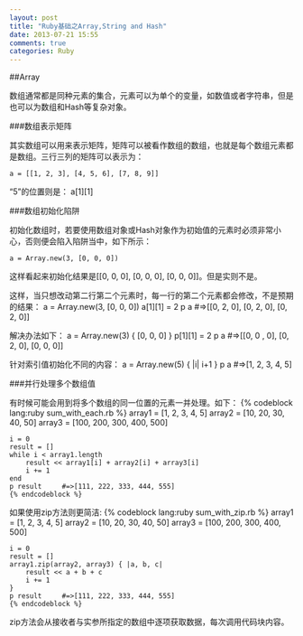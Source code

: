 ```yaml
---
layout: post
title: "Ruby基础之Array,String and Hash"
date: 2013-07-21 15:55
comments: true
categories: Ruby
---
```

##Array

数组通常都是同种元素的集合，元素可以为单个的变量，如数值或者字符串，但是也可以为数组和Hash等复杂对象。   

###数组表示矩阵

其实数组可以用来表示矩阵，矩阵可以被看作数组的数组，也就是每个数组元素都是数组。三行三列的矩阵可以表示为：

    a = [[1, 2, 3], [4, 5, 6], [7, 8, 9]]
“5”的位置则是：
    a[1][1]

###数组初始化陷阱

初始化数组时，若要使用数组对象或Hash对象作为初始值的元素时必须非常小心，否则便会陷入陷阱当中，如下所示：

    a = Array.new(3, [0, 0, 0])

<!-- more -->

这样看起来初始化结果是[[0, 0, 0], [0, 0, 0], [0, 0, 0]]。但是实则不是。

这样，当只想改动第二行第二个元素时，每一行的第二个元素都会修改，不是预期的结果：
    a = Array.new(3, [0, 0, 0])
    a[1][1] = 2
    p a  #=>[[0, 2, 0], [0, 2, 0], [0, 2, 0]]

解决办法如下：
    a = Array.new(3) {
            [0, 0, 0]
    }
    p[1][1] = 2
    p a    #=>[[0, 0 , 0], [0, 2, 0], [0, 0, 0]]

针对索引值初始化不同的内容：
    a = Array.new(5) { |i| i+1 }
    p a     #=>[1, 2, 3, 4, 5]

###并行处理多个数组值

有时候可能会用到将多个数组的同一位置的元素一并处理。如下：
    {% codeblock lang:ruby sum_with_each.rb %}
    array1 = [1, 2, 3, 4, 5]
    array2 = [10, 20, 30, 40, 50]
    array3 = [100, 200, 300, 400, 500]

    i = 0
    result = []
    while i < array1.length
        result << array1[i] + array2[i] + array3[i]
        i += 1
    end
    p result     #=>[111, 222, 333, 444, 555]
    {% endcodeblock %}

如果使用zip方法则更简洁:
    {% codeblock lang:ruby sum_with_zip.rb %}
    array1 = [1, 2, 3, 4, 5]
    array2 = [10, 20, 30, 40, 50]
    array3 = [100, 200, 300, 400, 500]

    i = 0
    result = []
    array1.zip(array2, array3) { |a, b, c|
        result << a + b + c
        i += 1
    }
    p result     #=>[111, 222, 333, 444, 555]
    {% endcodeblock %}
zip方法会从接收者与实参所指定的数组中逐项获取数据，每次调用代码块内容。
